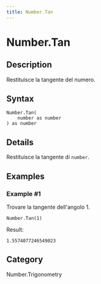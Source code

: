 ```yaml
---
title: Number.Tan
---
```


# Number.Tan


## Description

Restituisce la tangente del numero.


## Syntax

```powerquery
Number.Tan(
    number as number
) as number
```


## Details

Restituisce la tangente di <code>number</code>.


## Examples

### Example #1 
Trovare la tangente dell&#39;angolo 1.
```powerquery
Number.Tan(1)
```

Result: 
```powerquery
1.5574077246549023
```




## Category
Number.Trigonometry
